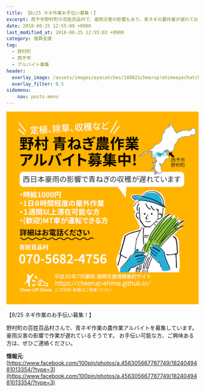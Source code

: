 ```yaml
---
title: 【8/25 ネギ作業お手伝い募集！】
excerpt: 西予市野村町の百姓百品村で、豪雨災害の影響もあり、青ネギの農作業が遅れており、お手伝い頂ける方を募集しています。
date: 2018-08-25 12:55:09 +0900
last_modified_at: 2018-08-25 12:55:03 +0900
category: 復興支援
tag:
  - 野村町
  - 西予市
  - アルバイト募集
header:
  overlay_image: /assets/images/eyecatches/180821cheerup!ehimeeyechatch-01.png
  overlay_filter: 0.5
sidemenu:
    nav: posts-menu
---
```

![ネギ作業手伝い募集](/assets/images/eyecatches/180821cheerup!ehimeeyechatch-01.png)

【8/25 ネギ作業のお手伝い募集！】

野村町の百姓百品村さんで、青ネギ作業の農作業アルバイトを募集しています。
豪雨災害の影響で作業が遅れているそうです。
お手伝い可能な方、ご興味ある方は、ぜひご連絡ください。

**情報元**:[https://www.facebook.com/100pin/photos/a.456305667787749/1824049481013354/?type=3](https://www.facebook.com/100pin/photos/a.456305667787749/1824049481013354/?type=3)
